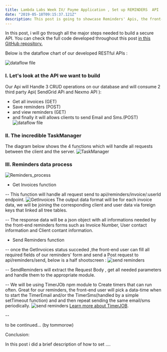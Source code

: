 ```yaml
---
title: Lambda Labs Week IV/ Payme Application , Set up REMINDERS  API
date: "2019-05-18T09:15:37.121Z"
description: This post is going to showcase Reminders' Apis, the front-end client should be able to Send,Save,Retrieve reminders and get all created invoices.
---
```

In this post, i will go through all the major steps needed to build a secure API.
You can check the full code developed throughout this post [in this GitHub repository.](https://github.com/Lambda-School-Labs/labspt2-pay-me)

Below is the dataflow chart of our developed  RESTful APIs  :

![dataflow file](https://i.imgur.com/W87zeoY.jpg)


### I. Let's look at the API we want to build 

Our Api will Handle 3 CRUD operations on our database and will consume 2 third party Api( SendGrid APi and Nexmo API ):
* Get all invoices (GET)
* Save reminders (POST)
* and view reminders (GET)
* and finally it will allows clients to send Email and Sms.(POST)
![dataflow file](https://i.imgur.com/EG30kWV.jpg)


### II. The incredible TaskManager 

The diagram below shows the 4 functions which will handle all requests between the client and the server.
![TaskManager](https://i.imgur.com/pILtjqy.png)


### III. Reminders data process
![Reminders_process](https://i.imgur.com/5rjsR2J.jpg)

* Get Invoices function

-- This function will handle all request send to api/reminders/invoice/:userId endpoint.
![GetInvoices](https://i.imgur.com/5pQDcI3.jpg)
The output data format will be for each invoice data, we will be joining the corresponding client and user data via foreign keys that linked all tree tables. 

-- The response data will be a json object with all informations needed by the front-end reminders forms such as Invoice Number, User contact information and Client contant information.

* Send Reminders function

-- once the GetInvoices status succeded ,the front-end user can fill all required fields of our reminders' form and send a Post request to  api/reminders/send, below is a half shootscreen :
![send reminders](https://i.imgur.com/M8Pf4KO.jpg)

-- SendReminders will extract the Request Body , get all needed parameters and handle them to the appropriate module.

-- We will be using TimerJOb npm module to Create timers that can run often. Great for our reminders, the front-end user will pick a data-time  when to start the TimerEmail and/or the TimerSms(handled by a simple setTimeout function) and and then repeat sending the same email/sms periodically.
![send reminders](https://i.imgur.com/ZNKYYjr.jpg)
[Learn more about TimerJOB](https://www.npmjs.com/package/timer-jobs).

-- 

to be continued... (by tommorow)

Conclusion:

In this post i did a brief description of how to set ....
